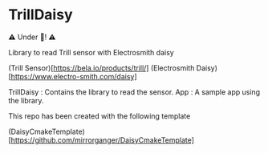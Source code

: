 # TrillDaisy  

:warning: Under :construction:! :warning:

Library to read Trill sensor with Electrosmith daisy

(Trill Sensor)[https://bela.io/products/trill/]
(Electrosmith Daisy)[https://www.electro-smith.com/daisy]

TrillDaisy : Contains the library to read the sensor.
App : A sample app using the library.

This repo has been created with the following template

(DaisyCmakeTemplate)[https://github.com/mirrorganger/DaisyCmakeTemplate]
